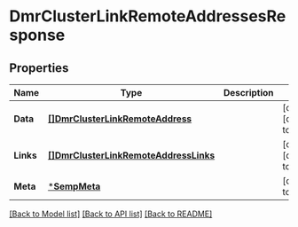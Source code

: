 # DmrClusterLinkRemoteAddressesResponse

## Properties
Name | Type | Description | Notes
------------ | ------------- | ------------- | -------------
**Data** | [**[]DmrClusterLinkRemoteAddress**](DmrClusterLinkRemoteAddress.md) |  | [optional] [default to null]
**Links** | [**[]DmrClusterLinkRemoteAddressLinks**](DmrClusterLinkRemoteAddressLinks.md) |  | [optional] [default to null]
**Meta** | [***SempMeta**](SempMeta.md) |  | [default to null]

[[Back to Model list]](../README.md#documentation-for-models) [[Back to API list]](../README.md#documentation-for-api-endpoints) [[Back to README]](../README.md)

